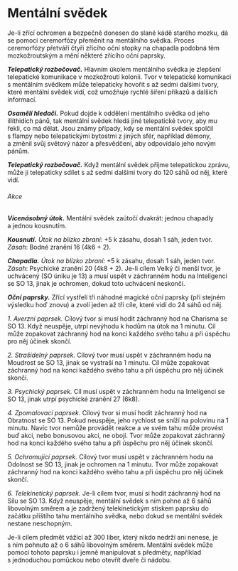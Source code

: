 # Mentální svědek

Je-li zřící ochromen a bezpečně donesen do slané kádě starého mozku, dá se pomocí ceremorfózy přeměnit na mentálního svědka. Proces ceremorfózy přetváří čtyři zřícího oční stopky na chapadla podobná těm mozkožroutským a mění některé zřícího oční paprsky.

***Telepatický rozbočovač.*** Hlavním úkolem mentálního svědka je zlepšení telepatické komunikace v mozkožroutí kolonii. Tvor v telepatické komunikaci s mentálním svědkem může telepaticky hovořit s až sedmi dalšími tvory, které mentální svědek vidí, což umožňuje rychlé šíření příkazů a dalších informací.

***Osamělí hledači.*** Pokud dojde k oddělení mentálního svědka od jeho illithidích pánů, tak mentální svědek hledá jiné telepatické tvory, aby mu řekli, co má dělat. Jsou známy případy, kdy se mentální svědek spolčil s flampy nebo telepatickými bytostmi z jiných sfér, například démony, a změnil svůj světový názor a přesvědčení, aby odpovídalo jeho novým pánům.


<Monster 
    title="Mentální svědek"
    subtitle="Velká zrůda, zákonné zlo"
    armor-class="15 (přirozená zbroj)"
    hit-points="75 (10k10 + 20)"
    speed="0 sáhů, létání 4 sáhy (vznášení se)"
    str="10 (+0)"
    dex="14 (+2)"
    con="14 (+2)"
    int="15 (+2)"
    wis="15 (+2)"
    cha="10 (+0)"
    saving-thros="Int +5, Mdr +5"
    skills="Vnímání +8"
    damage-vulnerabilities=""
    damage-resistance=""
    damage-immunities=""
    condition-immunities="ležící"
    senses="vidění ve tmě 24 sáhů, pasivní Vnímání 18"
    languages="hlubinština, temnobecná řeč, telepatie 120 sáhů"
    challenge="5 (1 800 ZK)"
    >

***Telepatický rozbočovač.*** Když mentální svědek přijme telepatickou zprávu, může ji telepaticky sdílet s až sedmi dalšími tvory do 120 sáhů od něj, které vidí.
    
###### Akce

***Vícenásobný útok.*** Mentální svědek zaútočí dvakrát: jednou chapadly a jednou kousnutím.

***Kousnutí.*** *Útok na blízko zbraní:* +5 k zásahu, dosah 1 sáh, jeden tvor. *Zásah*: Bodné zranění 16 (4k6 + 2).

***Chapadla.*** *Útok na blízko zbraní:* +5 k zásahu, dosah 1 sáh, jeden tvor. *Zásah*: Psychické zranění 20 (4k8 + 2). Je-li cílem Velký či menší tvor, je uchvácený (SO úniku je 13) a musí uspět v záchranném hodu na Inteligenci se SO 13, jinak je ochromen, dokud toto uchvácení neskončí.

***Oční paprsky.*** Zřící vystřelí tři náhodné magické oční paprsky (při stejném výsledku hoď znovu) a zvolí jeden až tři cíle, které vidí do 24 sáhů od něj.

*1. Averzní paprsek.* Cílový tvor si musí hodit záchranný hod na Charisma se SO 13. Když neuspěje, utrpí nevýhodu k hodům na útok na 1 minutu. Cíl může zopakovat záchranný hod na konci každého svého tahu a při úspěchu pro něj účinek skončí.

*2. Strašidelný paprsek.* Cílový tvor musí uspět v záchranném hodu na Moudrost se SO 13, jinak se vystraší na 1 minutu. Cíl může zopakovat záchranný hod na konci každého svého tahu a při úspěchu pro něj účinek skončí.

*3. Psychický paprsek.* Cíl musí uspět v záchranném hodu na Inteligenci se SO 13, jinak utrpí psychické zranění 27 (6k8).

*4. Zpomalovací paprsek.* Cílový tvor si musí hodit záchranný hod na Obratnost se SO 13. Pokud neuspěje, jeho rychlost se sníží na polovinu na 1 minutu. Navíc tvor nemůže provádět reakce a ve svém tahu může provést buď akci, nebo bonusovou akci, ne obojí. Tvor může zopakovat záchranný hod na konci každého svého tahu a při úspěchu pro něj účinek skončí.

*5. Ochromující paprsek.* Cílový tvor musí uspět v záchranném hodu na Odolnost se SO 13, jinak je ochromen na 1 minutu. Tvor může zopakovat záchranný hod na konci každého svého tahu a při úspěchu pro něj účinek skončí.

*6. Telekinetický paprsek.* Je-li cílem tvor, musí si hodit záchranný hod na Sílu se SO 13. Když neuspěje, mentální svědek s ním pohne až 6 sáhů libovolným směrem a je zadržený telekinetickým stiskem paprsku do začátku příštího tahu mentálního svědka, nebo dokud se mentální svědek nestane neschopným.

Je-li cílem předmět vážící až 300 liber, který nikdo nedrží ani nenese, je s ním pohnuto až o 6 sáhů libovolným směrem. Mentální svědek může pomocí tohoto paprsku i jemně manipulovat s předměty, například s jednoduchou pomůckou nebo otevřít dveře či nádobu.
    
</Monster>

